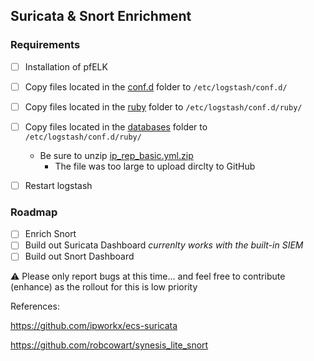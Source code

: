 ## Suricata & Snort Enrichment

### Requirements 
- [ ] Installation of pfELK
- [ ] Copy files located in the [conf.d](https://github.com/pfelk/pfelk/tree/master/experimental/conf.d) folder to `/etc/logstash/conf.d/`
- [ ] Copy files located in the [ruby]() folder to `/etc/logstash/conf.d/ruby/`
- [ ] Copy files located in the [databases]() folder to `/etc/logstash/conf.d/ruby/`
  - Be sure to unzip [ip_rep_basic.yml.zip](https://github.com/pfelk/pfelk/raw/master/experimental/databases/ip_rep_basic.yml.zip)
    - The file was too large to upload dirclty to GitHub

- [ ] Restart logstash 

### Roadmap
- [ ] Enrich Snort 
- [ ] Build out Suricata Dashboard *currenlty works with the built-in SIEM*
- [ ] Build out Snort Dashboard 

 :warning: Please only report bugs at this time... and feel free to contribute (enhance) as the rollout for this is low priority

References:

https://github.com/ipworkx/ecs-suricata

https://github.com/robcowart/synesis_lite_snort
